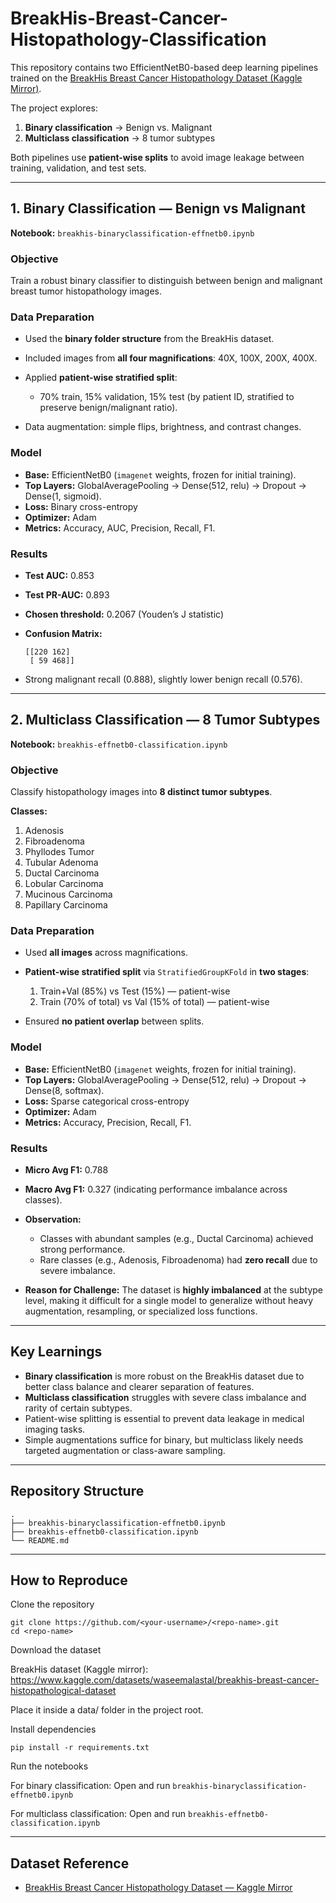 # BreakHis-Breast-Cancer-Histopathology-Classification


This repository contains two EfficientNetB0-based deep learning pipelines trained on the [BreakHis Breast Cancer Histopathology Dataset (Kaggle Mirror)](https://www.kaggle.com/datasets/waseemalastal/breakhis-breast-cancer-histopathological-dataset).

The project explores:

1. **Binary classification** → Benign vs. Malignant
2. **Multiclass classification** → 8 tumor subtypes

Both pipelines use **patient-wise splits** to avoid image leakage between training, validation, and test sets.

---

## 1. Binary Classification — Benign vs Malignant

**Notebook:** `breakhis-binaryclassification-effnetb0.ipynb`

### **Objective**

Train a robust binary classifier to distinguish between benign and malignant breast tumor histopathology images.

### **Data Preparation**

* Used the **binary folder structure** from the BreakHis dataset.
* Included images from **all four magnifications**: 40X, 100X, 200X, 400X.
* Applied **patient-wise stratified split**:

  * 70% train, 15% validation, 15% test (by patient ID, stratified to preserve benign/malignant ratio).
* Data augmentation: simple flips, brightness, and contrast changes.

### **Model**

* **Base:** EfficientNetB0 (`imagenet` weights, frozen for initial training).
* **Top Layers:** GlobalAveragePooling → Dense(512, relu) → Dropout → Dense(1, sigmoid).
* **Loss:** Binary cross-entropy
* **Optimizer:** Adam
* **Metrics:** Accuracy, AUC, Precision, Recall, F1.

### **Results**

* **Test AUC:** 0.853
* **Test PR-AUC:** 0.893
* **Chosen threshold:** 0.2067 (Youden’s J statistic)
* **Confusion Matrix:**

  ```
  [[220 162]
   [ 59 468]]
  ```
* Strong malignant recall (0.888), slightly lower benign recall (0.576).

---

## 2. Multiclass Classification — 8 Tumor Subtypes

**Notebook:** `breakhis-effnetb0-classification.ipynb`

### **Objective**

Classify histopathology images into **8 distinct tumor subtypes**.

**Classes:**

1. Adenosis
2. Fibroadenoma
3. Phyllodes Tumor
4. Tubular Adenoma
5. Ductal Carcinoma
6. Lobular Carcinoma
7. Mucinous Carcinoma
8. Papillary Carcinoma

### **Data Preparation**

* Used **all images** across magnifications.
* **Patient-wise stratified split** via `StratifiedGroupKFold` in **two stages**:

  1. Train+Val (85%) vs Test (15%) — patient-wise
  2. Train (70% of total) vs Val (15% of total) — patient-wise
* Ensured **no patient overlap** between splits.

### **Model**

* **Base:** EfficientNetB0 (`imagenet` weights, frozen for initial training).
* **Top Layers:** GlobalAveragePooling → Dense(512, relu) → Dropout → Dense(8, softmax).
* **Loss:** Sparse categorical cross-entropy
* **Optimizer:** Adam
* **Metrics:** Accuracy, Precision, Recall, F1.

### **Results**

* **Micro Avg F1:** 0.788
* **Macro Avg F1:** 0.327 (indicating performance imbalance across classes).
* **Observation:**

  * Classes with abundant samples (e.g., Ductal Carcinoma) achieved strong performance.
  * Rare classes (e.g., Adenosis, Fibroadenoma) had **zero recall** due to severe imbalance.
* **Reason for Challenge:**
  The dataset is **highly imbalanced** at the subtype level, making it difficult for a single model to generalize without heavy augmentation, resampling, or specialized loss functions.

---

## Key Learnings

* **Binary classification** is more robust on the BreakHis dataset due to better class balance and clearer separation of features.
* **Multiclass classification** struggles with severe class imbalance and rarity of certain subtypes.
* Patient-wise splitting is essential to prevent data leakage in medical imaging tasks.
* Simple augmentations suffice for binary, but multiclass likely needs targeted augmentation or class-aware sampling.

---

## Repository Structure

```
.
├── breakhis-binaryclassification-effnetb0.ipynb
├── breakhis-effnetb0-classification.ipynb
└── README.md
```
---
## How to Reproduce

Clone the repository
```
git clone https://github.com/<your-username>/<repo-name>.git
cd <repo-name>
```

Download the dataset

BreakHis dataset (Kaggle mirror): https://www.kaggle.com/datasets/waseemalastal/breakhis-breast-cancer-histopathological-dataset

Place it inside a data/ folder in the project root.

Install dependencies
```
pip install -r requirements.txt
```

Run the notebooks

For binary classification:
Open and run ```breakhis-binaryclassification-effnetb0.ipynb```

For multiclass classification:
Open and run ```breakhis-effnetb0-classification.ipynb```

---

## Dataset Reference

* [BreakHis Breast Cancer Histopathology Dataset — Kaggle Mirror](https://www.kaggle.com/datasets/waseemalastal/breakhis-breast-cancer-histopathological-dataset)
